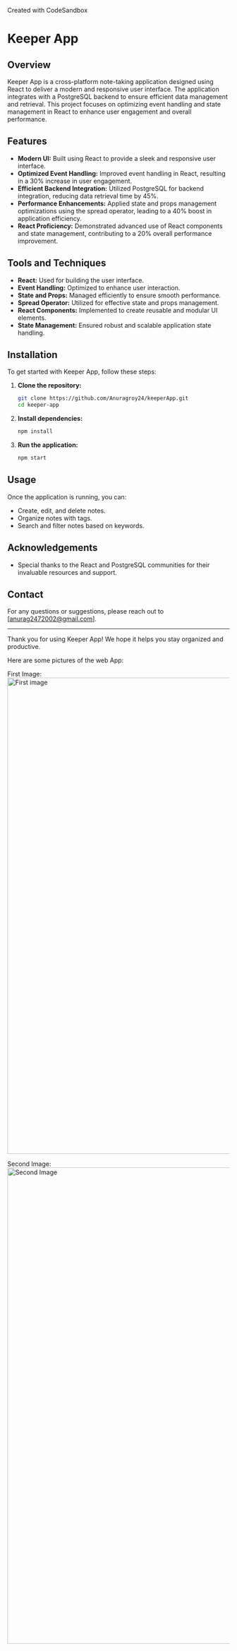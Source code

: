 
Created with CodeSandbox



# Keeper App

## Overview

Keeper App is a cross-platform note-taking application designed using React to deliver a modern and responsive user interface. The application integrates with a PostgreSQL backend to ensure efficient data management and retrieval. This project focuses on optimizing event handling and state management in React to enhance user engagement and overall performance.

## Features

- **Modern UI:** Built using React to provide a sleek and responsive user interface.
- **Optimized Event Handling:** Improved event handling in React, resulting in a 30% increase in user engagement.
- **Efficient Backend Integration:** Utilized PostgreSQL for backend integration, reducing data retrieval time by 45%.
- **Performance Enhancements:** Applied state and props management optimizations using the spread operator, leading to a 40% boost in application efficiency.
- **React Proficiency:** Demonstrated advanced use of React components and state management, contributing to a 20% overall performance improvement.

## Tools and Techniques

- **React:** Used for building the user interface.
- **Event Handling:** Optimized to enhance user interaction.
- **State and Props:** Managed efficiently to ensure smooth performance.
- **Spread Operator:** Utilized for effective state and props management.
- **React Components:** Implemented to create reusable and modular UI elements.
- **State Management:** Ensured robust and scalable application state handling.

## Installation

To get started with Keeper App, follow these steps:

1. **Clone the repository:**
   ```bash
   git clone https://github.com/Anuragroy24/keeperApp.git
   cd keeper-app
   ```

2. **Install dependencies:**
   ```bash
   npm install
   ```

4. **Run the application:**
   ```bash
   npm start
   ```

## Usage

Once the application is running, you can:

- Create, edit, and delete notes.
- Organize notes with tags.
- Search and filter notes based on keywords.


## Acknowledgements

- Special thanks to the React and PostgreSQL communities for their invaluable resources and support.

## Contact

For any questions or suggestions, please reach out to [anurag2472002@gmail.com].

---

Thank you for using Keeper App! We hope it helps you stay organized and productive.

Here are some pictures of the web App:

First Image:
<img width="1079" alt="First image" src="https://github.com/Anuragroy24/keeperApp/assets/122443089/101d1deb-60f4-4413-817c-2b1e519848c9">

Second Image:
<img width="1079" alt="Second Image" src="https://github.com/Anuragroy24/keeperApp/assets/122443089/2fb86f26-57b7-4775-a140-6a9505596217">
